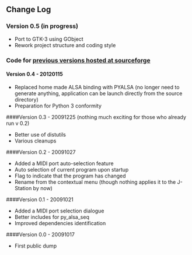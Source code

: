 ## Change Log

### Version 0.5 (in progress)
- Port to GTK-3 using GObject
- Rework project structure and coding style

### Code for [previous versions hosted at sourceforge](https://sourceforge.net/projects/gstation-edit/)
#### Version 0.4 - 20120115
- Replaced home made ALSA binding with PYALSA (no longer need to generate
anything, application can be launch directly from the source directory)
- Preparation for Python 3 conformity

####Version 0.3 - 20091225 (nothing much exciting for those who already run v 0.2)
- Better use of distutils
- Various cleanups

####Version 0.2 - 20091027
- Added a MIDI port auto-selection feature
- Auto selection of current program upon startup
- Flag to indicate that the program has changed
- Rename from the contextual menu (though nothing applies it to the J-Station
by now)

####Version 0.1 - 20091021
- Added a MIDI port selection dialogue
- Better includes for py_alsa_seq
- Improved dependencies identification

####Version 0.0 - 20091017
- First public dump
